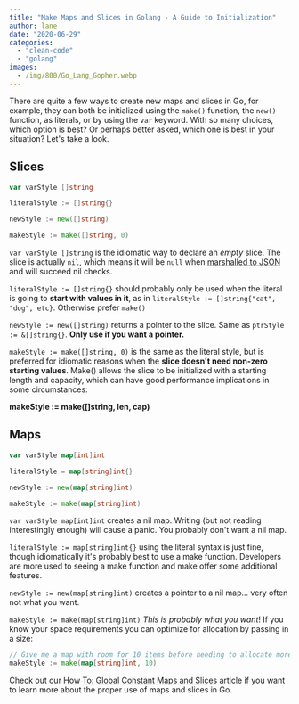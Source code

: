 ```yaml
---
title: "Make Maps and Slices in Golang - A Guide to Initialization"
author: lane
date: "2020-06-29"
categories:
  - "clean-code"
  - "golang"
images:
  - /img/800/Go_Lang_Gopher.webp
---
```


There are quite a few ways to create new maps and slices in Go, for example, they can both be initialized using the `make()` function, the `new()` function, as literals, or by using the `var` keyword. With so many choices, which option is best? Or perhaps better asked, which one is best in your situation? Let's take a look.

## Slices

```go
var varStyle []string

literalStyle := []string{}

newStyle := new([]string)

makeStyle := make([]string, 0)
```

`var varStyle []string` is the idiomatic way to declare an _empty_ slice. The slice is actually `nil`, which means it will be `null` when [marshalled to JSON](/golang/json-golang/) and will succeed nil checks.

`literalStyle := []string{}` should probably only be used when the literal is going to **start with values in it**, as in `literalStyle := []string{"cat", "dog", etc}`. Otherwise prefer `make()`

`newStyle := new([]string)` returns a pointer to the slice. Same as `ptrStyle := &[]string{}`. **Only use if you want a pointer.**

`makeStyle := make([]string, 0)` is the same as the literal style, but is preferred for idiomatic reasons when the **slice doesn't need non-zero starting values**. Make() allows the slice to be initialized with a starting length and capacity, which can have good performance implications in some circumstances:

**makeStyle := make(\[\]string, len, cap)**

## Maps

```go
var varStyle map[int]int

literalStyle = map[string]int{}

newStyle := new(map[string]int)

makeStyle := make(map[string]int)
```

`var varStyle map[int]int` creates a nil map. Writing (but not reading interestingly enough) will cause a panic. You probably don't want a nil map.

`literalStyle := map[string]int{}` using the literal syntax is just fine, though idiomatically it's probably best to use a make function. Developers are more used to seeing a make function and make offer some additional features.

`newStyle := new(map[string]int)` creates a pointer to a nil map... very often not what you want.

`makeStyle := make(map[string]int)` _This is probably what you want_! If you know your space requirements you can optimize for allocation by passing in a size:

```go
// Give me a map with room for 10 items before needing to allocate more space
makeStyle := make(map[string]int, 10)
```

Check out our [How To: Global Constant Maps and Slices](/golang/golang-constant-maps-slices/) article if you want to learn more about the proper use of maps and slices in Go.
